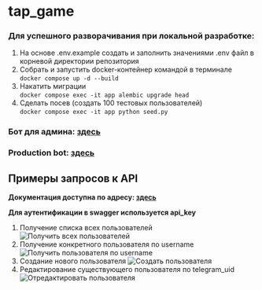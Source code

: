 # tap_game

### Для успешного разворачивания при локальной разработке:
1. На основе .env.example создать и заполнить значениями .env файл в корневой директории репозитория
2. Собрать и запустить docker-контейнер командой в терминале
   </br>
    ```docker compose up -d --build```
3. Накатить миграции
   </br>
   ```docker compose exec -it app alembic upgrade head```
4. Сделать посев (создать 100 тестовых пользователей)
   </br>
   ```docker compose exec -it app python seed.py```

### Бот для админа: [здесь](https://t.me/cr_user_admin_bot)

### Production bot: [здесь](https://t.me/cr_prod_bot)

## Примеры запросов к API

<b>Документация доступна по адресу: [здесь](http://localhost:8000/docs)</b>

<b>Для аутентификации в swagger используется api_key</b>   
1. Получение списка всех пользователей</br>
![Получить всех пользователей](images/get_all.png)
2. Получение конкретного пользователя по username
![Получить пользователя по username](images/get_user.png)
3. Создание нового пользователя
![Создать пользователя](images/create_user.png)
4. Редактирование существующего пользователя по telegram_uid
![Отредактировать пользователя](images/edit_user.png)
